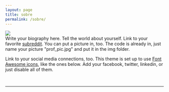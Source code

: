 ```yaml
---
layout: page
title: sobre
permalink: /sobre/
---
```


<img class="col one right" src="/img/prof_pic.jpg">

<br/>
Write your biography here. Tell the world about yourself. Link to your favorite <a href="http://reddit.com" target="blank">subreddit</a>. You can put a picture in, too. The code is already in, just name your picture "prof_pic.jpg" and put it in the img folder. 

Link to your social media connections, too. This theme is set up to use <a href="http://fortawesome.github.io/Font-Awesome/" target="blank">Font Awesome icons</a>, like the ones below. Add your facebook, twitter, linkedin, or just disable all of them. 


<br/>
<hr/>
<br/>
<span class="contacticon center">
	<a href="mailto:fpinatoaguiar@gmail.com"><i class="fa fa-envelope-square"></i></a>
	<a href="https://github.com/tiofih" target="_blank"><i class="fa fa-github-square"></i></a>
	<a href="https://www.linkedin.com/in/filipe-pinato-aguiar-65bab2127" target="_blank"><i class="fa fa-linkedin-square"></i></a>
</span>


